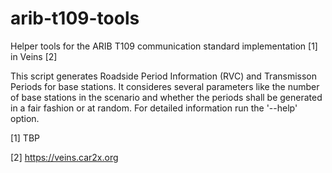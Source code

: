 # arib-t109-tools
Helper tools for the ARIB T109 communication standard implementation [1] in Veins [2]

This script generates Roadside Period Information (RVC) and Transmisson Periods for base stations. It consideres several parameters like the number of base stations in the scenario and whether the periods shall be generated in a fair fashion or at random. For detailed information run the '--help' option.

[1] TBP

[2] https://veins.car2x.org
